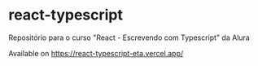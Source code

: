 # react-typescript
Repositório para o curso "React - Escrevendo com Typescript" da Alura

Available on https://react-typescript-eta.vercel.app/
